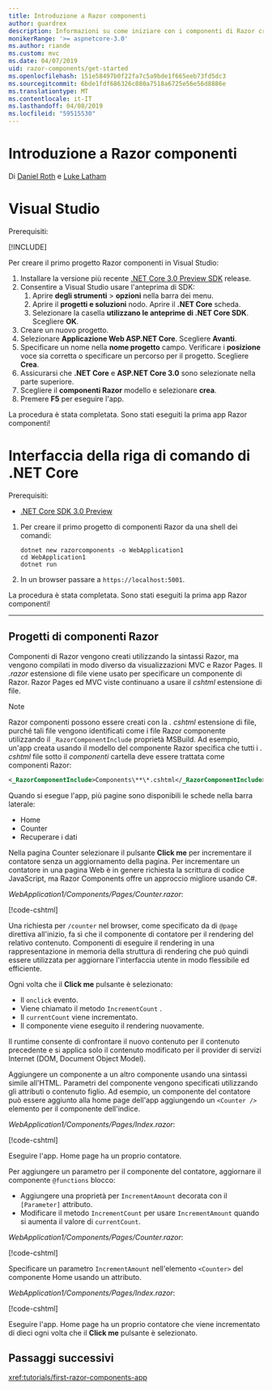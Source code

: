 ```yaml
---
title: Introduzione a Razor componenti
author: guardrex
description: Informazioni su come iniziare con i componenti di Razor creando e modificando un progetto Razor componenti.
monikerRange: '>= aspnetcore-3.0'
ms.author: riande
ms.custom: mvc
ms.date: 04/07/2019
uid: razor-components/get-started
ms.openlocfilehash: 151e58497b0f22fa7c5a9bde1f665eeb73fd5dc3
ms.sourcegitcommit: 6bde1fdf686326c080a7518a6725e56e56d8886e
ms.translationtype: MT
ms.contentlocale: it-IT
ms.lasthandoff: 04/08/2019
ms.locfileid: "59515530"
---
```

# <a name="get-started-with-razor-components"></a>Introduzione a Razor componenti

Di [Daniel Roth](https://github.com/danroth27) e [Luke Latham](https://github.com/guardrex)

# [<a name="visual-studio"></a>Visual Studio](#tab/visual-studio)

Prerequisiti:

[!INCLUDE[](~/includes/net-core-prereqs-vs-3.0.md)]

Per creare il primo progetto Razor componenti in Visual Studio:

1. Installare la versione più recente [.NET Core 3.0 Preview SDK](https://dotnet.microsoft.com/download/dotnet-core/3.0) release.
1. Consentire a Visual Studio usare l'anteprima di SDK:
   1. Aprire **degli strumenti** > **opzioni** nella barra dei menu.
   1. Aprire il **progetti e soluzioni** nodo. Aprire il **.NET Core** scheda.
   1. Selezionare la casella **utilizzano le anteprime di .NET Core SDK**. Scegliere **OK**.
1. Creare un nuovo progetto.
1. Selezionare **Applicazione Web ASP.NET Core**. Scegliere **Avanti**.
1. Specificare un nome nella **nome progetto** campo. Verificare i **posizione** voce sia corretta o specificare un percorso per il progetto. Scegliere **Crea**.
1. Assicurarsi che **.NET Core** e **ASP.NET Core 3.0** sono selezionate nella parte superiore.
1. Scegliere il **componenti Razor** modello e selezionare **crea**.
1. Premere **F5** per eseguire l'app.

La procedura è stata completata. Sono stati eseguiti la prima app Razor componenti!

<!--

# [Visual Studio Code](#tab/visual-studio-code)

Prerequisites:

[!INCLUDE[](~/includes/net-core-prereqs-vsc-3.0.md)]

To create your first Razor Components project in Visual Studio Code:

1. Execute the following command from a command shell:

   ```console
   dotnet new razorcomponents -o WebApplication1
   ```

1. Open the *WebApplication1* folder in Visual Studio Code.

1. Add a *.vscode* folder.

1. Add a *tasks.json* file to the *.vscode* folder with the following content:

   [!code-json[](get-started/samples_snapshot/3.x/tasks.json)]

1. Add a *launch.json* file to the *.vscode* folder with the following content:

   [!code-json[](get-started/samples_snapshot/3.x/launch.json)]

1. Execute the app using the Visual Studio Code debugger.

1. In a browser, navigate to `https://localhost:5001`.

Congratulations! You just ran your first Razor Components app!

# [Visual Studio for Mac](#tab/visual-studio-mac)

.NET Core 3.0 will be supported with Visual Studio for Mac version 8.0 or later. Visual Studio for Mac version 8.0 Preview isn't available at this time.

Use the [.NET Core CLI version of this topic](xref:razor-components/get-started?tabs=netcore-cli) on macOS.

[!INCLUDE[](~/includes/net-core-prereqs-mac-3.0.md)]

To create your first project Razor Components project in Visual Studio for Mac:

1. Select **File** > **New Solution** or **New Project**.
1. In the sidebar, select **.NET Core** > **App**.
1. Select **ASP.NET Core Razor Components** and select **Next**.
1. The **Target Framework** defaults to **.NET Core 3.0**. Select **Next**.
1. In the **Project Name** field, enter `WebApplication1`. Select **Create**.
1. Select **Run** > **Run Without Debugging** to run the app *without the debugger*. Running with the debugger isn't supported at this time.

Congratulations! You just ran your first Razor Components app!
-->

# [<a name="net-core-cli"></a>Interfaccia della riga di comando di .NET Core](#tab/netcore-cli/)

Prerequisiti:

* [.NET Core SDK 3.0 Preview](https://dotnet.microsoft.com/download/dotnet-core/3.0)

1. Per creare il primo progetto di componenti Razor da una shell dei comandi:

   ```console
   dotnet new razorcomponents -o WebApplication1
   cd WebApplication1
   dotnet run
   ```

1. In un browser passare a `https://localhost:5001`.

La procedura è stata completata. Sono stati eseguiti la prima app Razor componenti!

---

## <a name="razor-components-project"></a>Progetti di componenti Razor

Componenti di Razor vengono creati utilizzando la sintassi Razor, ma vengono compilati in modo diverso da visualizzazioni MVC e Razor Pages. Il *.razor* estensione di file viene usato per specificare un componente di Razor. Razor Pages ed MVC viste continuano a usare il *cshtml* estensione di file.

> [!NOTE]
> Razor componenti possono essere creati con la *. cshtml* estensione di file, purché tali file vengono identificati come i file Razor componente utilizzando il `_RazorComponentInclude` proprietà MSBuild. Ad esempio, un'app creata usando il modello del componente Razor specifica che tutti i *. cshtml* file sotto il *componenti* cartella deve essere trattata come componenti Razor:
>
> ```xml
> <_RazorComponentInclude>Components\**\*.cshtml</_RazorComponentInclude>
> ```

Quando si esegue l'app, più pagine sono disponibili le schede nella barra laterale:

* Home
* Counter
* Recuperare i dati

Nella pagina Counter selezionare il pulsante **Click me** per incrementare il contatore senza un aggiornamento della pagina. Per incrementare un contatore in una pagina Web è in genere richiesta la scrittura di codice JavaScript, ma Razor Components offre un approccio migliore usando C#.

*WebApplication1/Components/Pages/Counter.razor*:

[!code-cshtml[](get-started/samples_snapshot/3.x/Counter1.razor)]

Una richiesta per `/counter` nel browser, come specificato da di `@page` direttiva all'inizio, fa sì che il componente di contatore per il rendering del relativo contenuto. Componenti di eseguire il rendering in una rappresentazione in memoria della struttura di rendering che può quindi essere utilizzata per aggiornare l'interfaccia utente in modo flessibile ed efficiente.

Ogni volta che il **Click me** pulsante è selezionato:

* Il `onclick` evento.
* Viene chiamato il metodo `IncrementCount` .
* Il `currentCount` viene incrementato.
* Il componente viene eseguito il rendering nuovamente.

Il runtime consente di confrontare il nuovo contenuto per il contenuto precedente e si applica solo il contenuto modificato per il provider di servizi Internet (DOM, Document Object Model).

Aggiungere un componente a un altro componente usando una sintassi simile all'HTML. Parametri del componente vengono specificati utilizzando gli attributi o contenuto figlio. Ad esempio, un componente del contatore può essere aggiunto alla home page dell'app aggiungendo un `<Counter />` elemento per il componente dell'indice.

*WebApplication1/Components/Pages/Index.razor*:

[!code-cshtml[](get-started/samples_snapshot/3.x/Index1.razor?highlight=7)]

Eseguire l'app. Home page ha un proprio contatore.

Per aggiungere un parametro per il componente del contatore, aggiornare il componente `@functions` blocco:

* Aggiungere una proprietà per `IncrementAmount` decorata con il `[Parameter]` attributo.
* Modificare il metodo `IncrementCount` per usare `IncrementAmount` quando si aumenta il valore di `currentCount`.

*WebApplication1/Components/Pages/Counter.razor*:

[!code-cshtml[](get-started/samples_snapshot/3.x/Counter2.razor?highlight=4,8)]

Specificare un parametro `IncrementAmount` nell'elemento `<Counter>` del componente Home usando un attributo.

*WebApplication1/Components/Pages/Index.razor*:

[!code-cshtml[](get-started/samples_snapshot/3.x/Index2.razor)]

Eseguire l'app. Home page ha un proprio contatore che viene incrementato di dieci ogni volta che il **Click me** pulsante è selezionato.

## <a name="next-steps"></a>Passaggi successivi

<xref:tutorials/first-razor-components-app>
